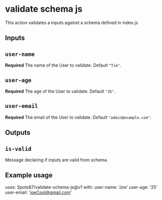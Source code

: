 # validate schema js

This action validates a inputs against a schema defined in index.js

## Inputs

## `user-name`

**Required** The name of the User to validate. Default `"Tim"`.

## `user-age`

**Required** The age of the User to validate. Default `"35"`.

## `user-email`

**Required** The email of the User to validate. Default `"admin@example.com"`.


## Outputs

## `is-valid`

Message declaring if inputs are valid from schema.

## Example usage

uses: Spots87/validate-schema-js@v1
with:
  user-name: 'Joe'
  user-age: '25'
  user-email: 'joeCool@gmail.com'